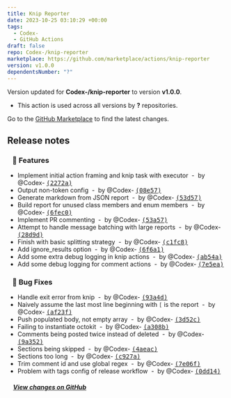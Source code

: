 ```yaml
---
title: Knip Reporter
date: 2023-10-25 03:10:29 +00:00
tags:
  - Codex-
  - GitHub Actions
draft: false
repo: Codex-/knip-reporter
marketplace: https://github.com/marketplace/actions/knip-reporter
version: v1.0.0
dependentsNumber: "?"
---
```



Version updated for **Codex-/knip-reporter** to version **v1.0.0**.
- This action is used across all versions by **?** repositories.

Go to the [GitHub Marketplace](https://github.com/marketplace/actions/knip-reporter) to find the latest changes.

## Release notes

### &nbsp;&nbsp;&nbsp;🚀 Features

- Implement initial action framing and knip task with executor &nbsp;-&nbsp; by @Codex- [<samp>(2272a)</samp>](https://github.com/Codex-/knip-reporter/commit/2272af0)
- Output non-token config &nbsp;-&nbsp; by @Codex- [<samp>(08e57)</samp>](https://github.com/Codex-/knip-reporter/commit/08e5799)
- Generate markdown from JSON report &nbsp;-&nbsp; by @Codex- [<samp>(53d57)</samp>](https://github.com/Codex-/knip-reporter/commit/53d57ef)
- Build report for unused class members and enum members &nbsp;-&nbsp; by @Codex- [<samp>(6fec0)</samp>](https://github.com/Codex-/knip-reporter/commit/6fec060)
- Implement PR commenting &nbsp;-&nbsp; by @Codex- [<samp>(53a57)</samp>](https://github.com/Codex-/knip-reporter/commit/53a5749)
- Attempt to handle message batching with large reports &nbsp;-&nbsp; by @Codex- [<samp>(28d9d)</samp>](https://github.com/Codex-/knip-reporter/commit/28d9d09)
- Finish with basic splitting strategy &nbsp;-&nbsp; by @Codex- [<samp>(c1fc8)</samp>](https://github.com/Codex-/knip-reporter/commit/c1fc887)
- Add ignore_results option &nbsp;-&nbsp; by @Codex- [<samp>(6f6a1)</samp>](https://github.com/Codex-/knip-reporter/commit/6f6a123)
- Add some extra debug logging in knip actions &nbsp;-&nbsp; by @Codex- [<samp>(ab54a)</samp>](https://github.com/Codex-/knip-reporter/commit/ab54a54)
- Add some debug logging for comment actions &nbsp;-&nbsp; by @Codex- [<samp>(7e5ea)</samp>](https://github.com/Codex-/knip-reporter/commit/7e5ea7b)

### &nbsp;&nbsp;&nbsp;🐞 Bug Fixes

- Handle exit error from knip &nbsp;-&nbsp; by @Codex- [<samp>(93a4d)</samp>](https://github.com/Codex-/knip-reporter/commit/93a4d7a)
- Naively assume the last most line beginning with `[` is the report &nbsp;-&nbsp; by @Codex- [<samp>(af23f)</samp>](https://github.com/Codex-/knip-reporter/commit/af23fce)
- Push populated body, not empty array &nbsp;-&nbsp; by @Codex- [<samp>(3d52c)</samp>](https://github.com/Codex-/knip-reporter/commit/3d52ceb)
- Failing to instantiate octokit &nbsp;-&nbsp; by @Codex- [<samp>(a308b)</samp>](https://github.com/Codex-/knip-reporter/commit/a308b54)
- Comments being posted twice instead of deleted &nbsp;-&nbsp; by @Codex- [<samp>(9a352)</samp>](https://github.com/Codex-/knip-reporter/commit/9a3525c)
- Sections being skipped &nbsp;-&nbsp; by @Codex- [<samp>(4aeac)</samp>](https://github.com/Codex-/knip-reporter/commit/4aeacc2)
- Sections too long &nbsp;-&nbsp; by @Codex- [<samp>(c927a)</samp>](https://github.com/Codex-/knip-reporter/commit/c927a86)
- Trim comment id and use global regex &nbsp;-&nbsp; by @Codex- [<samp>(7e06f)</samp>](https://github.com/Codex-/knip-reporter/commit/7e06f84)
- Problem with tags config of release workflow &nbsp;-&nbsp; by @Codex- [<samp>(0dd14)</samp>](https://github.com/Codex-/knip-reporter/commit/0dd141e)

##### &nbsp;&nbsp;&nbsp;&nbsp;[View changes on GitHub](https://github.com/Codex-/knip-reporter/compare/982456e3395a0de0e7fc4c0848449ca4b416e0d3...v1.0.0)
